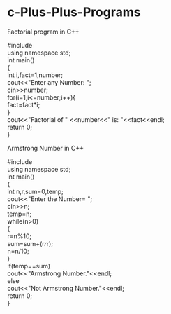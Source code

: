 # c-Plus-Plus-Programs

Factorial program in C++

#include <iostream>  
using namespace std;  
int main()  
{  
   int i,fact=1,number;    
  cout<<"Enter any Number: ";    
 cin>>number;    
  for(i=1;i<=number;i++){    
      fact=fact*i;    
  }    
  cout<<"Factorial of " <<number<<" is: "<<fact<<endl;  
  return 0;  
}  
                                                      
 Armstrong Number in C++
                                                      
#include <iostream>  
using namespace std;  
int main()  
{  
int n,r,sum=0,temp;    
cout<<"Enter the Number=  ";    
cin>>n;    
temp=n;    
while(n>0)    
{    
r=n%10;    
sum=sum+(r*r*r);    
n=n/10;    
}    
if(temp==sum)    
cout<<"Armstrong Number."<<endl;    
else    
cout<<"Not Armstrong Number."<<endl;   
return 0;  
}     
